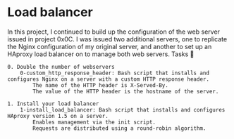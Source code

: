 # Load balancer

In this project, I continued to build up the configuration of the web server issued in project 0x0C. I was issued two additional servers, one to replicate the Nginx configuration of my original server, and another to set up an HAproxy load balancer on to manage both web servers.
Tasks 📃

    0. Double the number of webservers
        0-custom_http_response_header: Bash script that installs and configures Nginx on a server with a custom HTTP response header.
            The name of the HTTP header is X-Served-By.
            The value of the HTTP header is the hostname of the server.

    1. Install your load balancer
        1-install_load_balancer: Bash script that installs and configures HAproxy version 1.5 on a server.
            Enables management via the init script.
            Requests are distributed using a round-robin algorithm.

